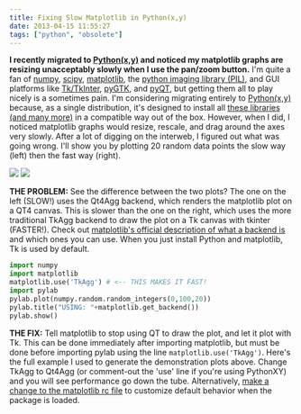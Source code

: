 ```yaml
---
title: Fixing Slow Matplotlib in Python(x,y)
date: 2013-04-15 11:55:27
tags: ["python", "obsolete"]
---
```




__I recently migrated to [Python(x,y)](https://code.google.com/p/pythonxy/) and noticed my matplotlib graphs are resizing unacceptably slowly when I use the pan/zoom button.__ I'm quite a fan of [numpy](http://www.scipy.org/Download), [scipy](http://www.scipy.org/Download), [matplotlib](http://matplotlib.org), the [python imaging library (PIL)](http://www.pythonware.com/products/pil/), and GUI platforms like [Tk/TkInter](http://wiki.python.org/moin/TkInter), [pyGTK](http://www.pygtk.org/), and [pyQT](http://www.riverbankcomputing.com/software/pyqt/intro), but getting them all to play nicely is a sometimes pain. I'm considering migrating entirely to [Python(x,y)](https://code.google.com/p/pythonxy/) because, as a single distribution, it's designed to install all [these libraries (and many more)](https://code.google.com/p/pythonxy/wiki/StandardPlugins) in a compatible way out of the box. However, when I did, I noticed matplotlib graphs would resize, rescale, and drag around the axes very slowly. After a lot of digging on the interweb, I figured out what was going wrong. I'll show you by plotting 20 random data points the slow way (left) then the fast way (right).

<div class="text-center ">

![](https://swharden.com/static/2013/04/15/matplotlib-qt4agg.jpg)
![](https://swharden.com/static/2013/04/15/matplotlib-tkagg.jpg)

</div>

__THE PROBLEM:__ See the difference between the two plots? The one on the left (SLOW!) uses the Qt4Agg backend, which renders the matplotlib plot on a QT4 canvas. This is slower than the one on the right, which uses the more traditional TkAgg backend to draw the plot on a Tk canvas with tkinter (FASTER!).  Check out [matplotlib's official description of what a backend is](http://matplotlib.org/faq/usage_faq.html#what-is-a-backend) and which ones you can use. When you just install Python and matplotlib, Tk is used by default.

```python
import numpy
import matplotlib
matplotlib.use('TkAgg') # <-- THIS MAKES IT FAST!
import pylab
pylab.plot(numpy.random.random_integers(0,100,20))
pylab.title("USING: "+matplotlib.get_backend())
pylab.show()
```

__THE FIX:__ Tell matplotlib to stop using QT to draw the plot, and let it plot with Tk. This can be done immediately after importing matplotlib, but must be done before importing pylab using the line `` matplotlib.use('TkAgg') ``. Here's the full example I used to generate the demonstration plots above. Change TkAgg to Qt4Agg (or comment-out the 'use' line if you're using PythonXY) and you will see performance go down the tube. Alternatively, [make a change to the matplotlib rc file](http://matplotlib.org/users/customizing.html) to customize default behavior when the package is loaded.